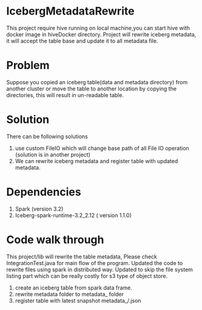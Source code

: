 # IcebergMetadataRewrite

This project require hive running on local machine,you can start hive with docker image 
in hiveDocker directory. Project will rewrite iceberg metadata, it will accept the table base and update it to all metadata file.  

# Problem 
Suppose you copied an iceberg table(data and metadata directory) from another cluster or move the table 
to another location by copying the directories, this will result in un-readable table.

# Solution
There can be following solutions
1. use custom FileIO which will change base path of all File IO operation (solution is in another project)
2. We can rewrite iceberg metadata and register table with updated metadata.

# Dependencies
1. Spark (version 3.2)
2. Iceberg-spark-runtime-3.2_2.12 ( version 1.1.0)

# Code walk through 
This project/lib will rewrite the table metadata, Please check IntegrationTest.java for main flow of the program.
Updated the code to rewrite files using spark in distributed way.
Updated to skip the file system listing part which can be really costly for s3 type of object store.
1. create an iceberg table from spark data frame.
2. rewrite metadata folder to metadata_<env> folder
3. register table with latest snapshot metadata_<env>/<uuid>.json